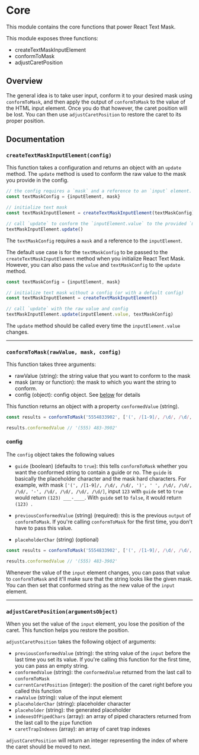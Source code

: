 # Core

This module contains the core functions that power React Text Mask. 

This module exposes three functions:

* createTextMaskInputElement
* conformToMask
* adjustCaretPosition

## Overview

The general idea is to take user input, conform it to your desired mask using `conformToMask`,
and then apply the output of `conformToMask` to the value of the HTML input element.
Once you do that however, the caret position will be lost. You can then use `adjustCaretPosition`
to restore the caret to its proper position.

## Documentation

### `createTextMaskInputElement(config)`

This function takes a configuration and returns an object with an `update` method.  The `update` method is used to conform the raw value to the mask you provide in the config.

```js
// the config requires a `mask` and a reference to an `input` element.
const textMaskConfig = {inputElement, mask}

// initialize text mask
const textMaskInputElement = createTextMaskInputElement(textMaskConfig)

// call `update` to conform the `inputElement.value` to the provided `mask`.
textMaskInputElement.update()
```

The `textMaskConfig` requires a `mask` and a reference to the `inputElement`.

The default use case is for the `textMaskConfig` to be passed to the `createTextMaskInputElement` method when you initialize React Text Mask.  However, you can also pass the `value` and `textMaskConfig` to the `update` method.

```js
const textMaskConfig = {inputElement, mask}

// initialize text mask without a config (or with a default config)
const textMaskInputElement = createTextMaskInputElement()

// call `update` with the raw value and config
textMaskInputElement.update(inputElement.value, textMaskConfig)
```

The `update` method should be called every time the `inputElement.value` changes.

---

### `conformToMask(rawValue, mask, config)`

This function takes three arguments:

* rawValue (string): the string value that you want to conform to the mask
* mask (array or function): the mask to which you want the string to conform.
* config (object): config object. See [below](#config) for details

This function returns an object with a property `conformedValue` (string).

```js
const results = conformToMask('5554833902', ['(', /[1-9]/, /\d/, /\d/, ')', ' ', /\d/, /\d/, /\d/, '-', /\d/, /\d/, /\d/, /\d/])

results.conformedValue // '(555) 483-3902'
```

#### config

The `config` object takes the following values

* `guide` (boolean) (defaults to `true`): this tells `conformToMask` whether you want the conformed
string to contain a guide or no. The `guide` is basically the placeholder character and the
mask hard characters. For example, with mask `['(', /[1-9]/, /\d/, /\d/, ')', ' ', /\d/, /\d/, /\d/, '-', /\d/, /\d/, /\d/, /\d/]`, input `123` with `guide` set to
`true` would return `(123) ___-____`. With `guide` set to `false`, it would return `(123) `.

* `previousConformedValue` (string) (required): this is the previous `output` of `conformToMask`.
If you're calling `conformToMask` for the first time, you don't have to pass this value.

* `placeholderChar` (string) (optional)

```js
const results = conformToMask('5554833902', ['(', /[1-9]/, /\d/, /\d/, ')', ' ', /\d/, /\d/, /\d/, '-', /\d/, /\d/, /\d/, /\d/])

results.conformedValue // '(555) 483-3902'
```

Whenever the value of the `input` element changes, you can pass that value to `conformToMask`
and it'll make sure that the string looks like the given mask. You can then set that conformed
string as the new value of the `input` element.

---

### `adjustCaretPosition(argumentsObject)`

When you set the value of the `input` element, you lose the position of the caret. This function
helps you restore the position.

`adjustCaretPosition` takes the following object of arguments:

* `previousConformedValue` (string): the string value of the `input` before the last time you set
its value. If you're calling this function for the first time, you can pass an empty string.
* `conformedValue` (string): the `conformedValue` returned from the last call to `conformToMask`
* `currentCaretPosition` (integer): the position of the caret right before you called this
function
* `rawValue` (string): value of the input element
* `placeholderChar` (string): placeholder character
* `placeholder` (string): the generated placeholder
* `indexesOfPipedChars` (array): an array of piped characters returned from the last call to the `pipe` function
* `caretTrapIndexes` (array): an array of caret trap indexes

`adjustCaretPosition` will return an integer representing the index of where the caret should be
moved to next.
